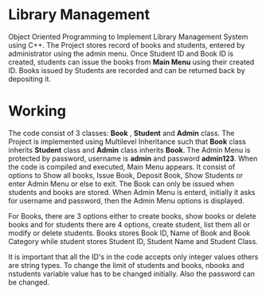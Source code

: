 # Library Management
Object Oriented Programming to Implement Library Management System using C++.
The Project stores record of books and students, entered by administrator using the admin menu. Once Student ID and Book ID is created, students can issue the books from **Main Menu** using their created ID. Books issued by Students are recorded and can be returned back by depositing it.


# Working
The code consist of 3 classes: **Book** , **Student** and **Admin** class. The Project is implemented using Multilevel Inheritance such that **Book** class inherits **Student** class and **Admin** class inherits **Book**. The Admin Menu is protected by password, username is **admin** and password **admin123**. When the code is compiled and executed, Main Menu appears. It consist of options to Show all books, Issue Book, Deposit Book, Show Students or enter Admin Menu or else to exit. The Book can only be issued when students and books are stored. When Admin Menu is enterd, initially it asks for username and password, then the Admin Menu options is displayed.

For Books, there are 3 options either to create books, show books or delete books and for students there are 4 options, create student, list them all or modify or delete students. Books stores Book ID, Name of Book and Book Category while student stores Student ID, Student Name and Student Class.


It is important that all the ID's in the code accepts only integer values others are string types. To change the limit of students and books, nbooks and nstudents variable value has to be changed initially. Also the password can be changed.  
